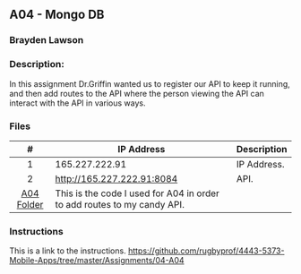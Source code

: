 ## A04 - Mongo DB
### Brayden Lawson
### Description:

In this assignment Dr.Griffin wanted us to register our API to keep it running, and then add routes to the API where the person viewing the
API can interact with the API in various ways.

### Files

|   #   | IP Address     | Description                |
| :---: | -------- | -------------------------------- |
|   1   | 165.227.222.91 | IP Address.       |
|   2   | http://165.227.222.91:8084 | API. |
[A04 Folder](https://github.com/bglawson1001/4443-MobileApps-Lawson/tree/main/Assignments/Mongo%20DB/A04) | This is the code I used for A04 in order to add routes to my candy API. |


### Instructions

This is a link to the instructions. https://github.com/rugbyprof/4443-5373-Mobile-Apps/tree/master/Assignments/04-A04



